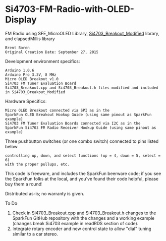 # Si4703-FM-Radio-with-OLED-Display 
 FM Radio using SFE_MicroOLED Library, [Si4703_Breakout_Modified](https://github.com/2BTechnolgy/Si4703_Breakout_Modified.git)
  library, and elapsedMillis library
  
    Brent Boren
    Original Creation Date: September 27, 2015
 
 
  Development environment specifics:
 
    Arduino 1.0.6
    Arduino Pro 3.3V, 8 MHz
    Micro OLED Breakout v1.0
    Si4703 FM Tuner Evaluation Board
    Si4703_Breakout.cpp and Si4703_Breakout.h files modified and included in Si4703_Breakout_Modified
 
 
  Hardware Specifics:
 
    Micro OLED Breakout connected via SPI as in the 
    SparkFun OLED Breakout Hookup Guide (using same pinout as SparkFun example)
    Si4703 FM Tuner Evaluation Boards connected via I2C as in the
    SparkFun Si4703 FM Radio Receiver Hookup Guide (using same pinout as example)
 
  Three pushbutton switches (or one combo switch) connected to pins listed below
 
    controlling up, down, and select functions (up = 4, down = 5, select = 6)
    with the proper pullups, etc.
 
 
  This code is freeware, and includes the SparkFun beerware code; if 
  you see the SparkFun folks at the local, and you've found their code
  helpful, please buy them a round!
 
 
  Distributed as-is; no warranty is given.
 
  To Do
   1. Check in Si4703_Breakout.cpp and Si4703_Breakout.h changes
    to the SparkFun GitHub repository with the changes and a working example 
    (changes break Si4703 example in readRDS section of code).
   2. Integrate rotary encoder and new control state to allow "dial" tuning
    similar to a car stereo.
  
